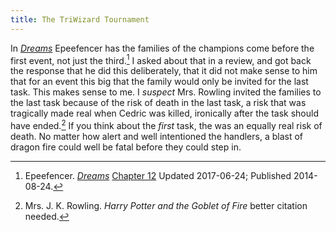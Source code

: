 ```yaml
---
title: The TriWizard Tournament
---
```


In _[Dreams][fed]_ Epeefencer has the families of the champions come before the
first event, not just the third.[^20210304-2] I asked about that in a review,
and got back the response that he did this deliberately, that it did not make
sense to him that for an event this big that the family would only be invited for
the last task.  This makes sense to me.  I *suspect* Mrs. Rowling invited the
families to the last task because of the risk of death in the last task, a risk
that was tragically made real when Cedric was killed, ironically after the task
should have ended.[^20210304-3]  If you think about the *first* task, the was an
equally real risk of death.  No matter how alert and well intentioned the
handlers, a blast of dragon fire could well be fatal before they could step in.  

[fed]: <https://www.fanfiction.net/s/10655012> 

[^20210304-2]: Epeefencer. _[Dreams](https://www.fanfiction.net/s/10655012)_ 
    [Chapter 12](https://www.fanfiction.net/s/10655012/13/Dreams) Updated 2017-06-24; Published 2014-08-24. 

[^20210304-3]: Mrs. J. K. Rowling. _Harry Potter and the Goblet of Fire_ better citation needed.

